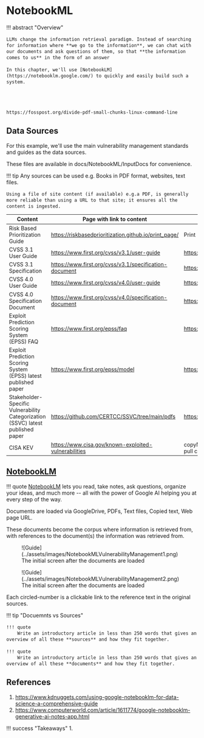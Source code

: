 # NotebookML

!!! abstract "Overview"

    LLMs change the information retrieval paradigm. Instead of searching for information where **we go to the information**, we can chat with our documents and ask questions of them, so that **the information comes to us** in the form of an answer 

    In this chapter, we'll use [NotebookLM](https://notebooklm.google.com/) to quickly and easily build such a system.




    https://fosspost.org/divide-pdf-small-chunks-linux-command-line



## Data Sources

For this example, we'll use the main vulnerability management standards and guides as the data sources.

These files are available in docs/NotebookML/InputDocs for convenience.

!!! tip 
    Any sources can be used e.g. Books in PDF format, websites, text files.

    Using a file of site content (if available) e.g.a PDF, is generally more reliable than using a URL to that site; it ensures all the content is ingested.





| **Content**                                                                     | **Page with link to content**                          | **Direct Link**                                                                                     |
|---------------------------------------------------------------------------------|--------------------------------------------------------|-----------------------------------------------------------------------------------------------------|
| Risk Based Prioritization Guide                                                 | https://riskbasedprioritization.github.io/print_page/  | Print - Save to PDF                                                                                 |
| CVSS 3.1 User Guide                                                             | https://www.first.org/cvss/v3.1/user-guide             | https://www.first.org/cvss/v3-1/cvss-v31-user-guide_r1.pdf                                          |
| CVSS 3.1 Specification                                                          | https://www.first.org/cvss/v3.1/specification-document | https://www.first.org/cvss/v3-1/cvss-v31-specification_r1.pdf                                       |
| CVSS 4.0 User Guide                                                             | https://www.first.org/cvss/v4.0/user-guide             | https://www.first.org/cvss/v4-0/cvss-v40-user-guide.pdf                                             |
| CVSS 4.0 Specification Document                                                 | https://www.first.org/cvss/v4.0/specification-document | https://www.first.org/cvss/v4-0/cvss-v40-specification.pdf                                          |
| Exploit Prediction Scoring System (EPSS) FAQ                                    | https://www.first.org/epss/faq                         | https://www.first.org/epss/faq                                                                      |
| Exploit Prediction Scoring System (EPSS) latest published paper                 | https://www.first.org/epss/model                       | https://arxiv.org/pdf/2302.14172                                                                    |
| Stakeholder-Specific Vulnerability Categorization (SSVC) latest published paper | https://github.com/CERTCC/SSVC/tree/main/pdfs          | https://github.com/CERTCC/SSVC/blob/main/pdfs/ssvc_2_1_draft.pdf                                    |
| CISA KEV                                                                        | https://www.cisa.gov/known-exploited-vulnerabilities   | copyNpaste text to a file cisakev.txt because NotebookML cannot pull content directly from the page |


## [NotebookLM](https://notebooklm.google.com/)


!!! quote
    [NotebookLM](https://notebooklm.google.com/) lets you read, take notes, ask questions, organize your ideas, and much more -- all with the power of Google AI helping you at every step of the way.


Documents are loaded via GoogleDrive, PDFs, Text files, Copied text, Web page URL.

These documents become the corpus where information is retrieved from, with references to the document(s) the information was retrieved from.




<figure markdown>
![Guide](../assets/images/NotebookMLVulnerabilityManagement1.png)
<figcaption>The initial screen after the documents are loaded</figcaption>
</figure>

<figure markdown>
![Guide](../assets/images/NotebookMLVulnerabilityManagement2.png)
<figcaption>The initial screen after the documents are loaded</figcaption>
</figure>

Each circled-number is a clickable link to the reference text in the original sources.

!!! tip "Docuemnts vs Sources"
    
    
    !!! quote 
        Write an introductory article in less than 250 words that gives an overview of all these **sources** and how they fit together. 
    
    !!! quote 
        Write an introductory article in less than 250 words that gives an overview of all these **documents** and how they fit together. 

## References

1. https://www.kdnuggets.com/using-google-notebooklm-for-data-science-a-comprehensive-guide
2. https://www.computerworld.com/article/1611774/google-notebooklm-generative-ai-notes-app.html

!!! success "Takeaways"
    1. 


  

  

  
